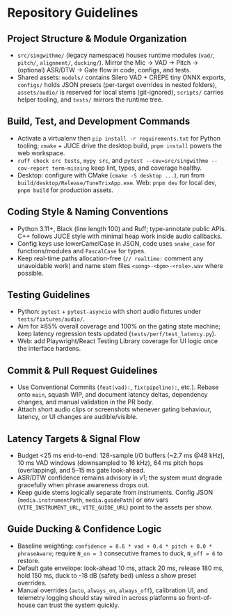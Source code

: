 # Repository Guidelines

## Project Structure & Module Organization
- `src/singwithme/` (legacy namespace) houses runtime modules (`vad/`, `pitch/`, `alignment/`, `ducking/`). Mirror the Mic → VAD → Pitch → (optional) ASR/DTW → Gate flow in code, configs, and tests.
- Shared assets: `models/` contains Silero VAD + CREPE tiny ONNX exports, `configs/` holds JSON presets (per-target overrides in nested folders), `assets/audio/` is reserved for local stems (git-ignored), `scripts/` carries helper tooling, and `tests/` mirrors the runtime tree.

## Build, Test, and Development Commands
- Activate a virtualenv then `pip install -r requirements.txt` for Python tooling; `cmake` + JUCE drive the desktop build, `pnpm install` powers the web workspace.
- `ruff check src tests`, `mypy src`, and `pytest --cov=src/singwithme --cov-report term-missing` keep lint, types, and coverage healthy.
- Desktop: configure with CMake (`cmake -S desktop ...`), run from `build/desktop/Release/TuneTrixApp.exe`. Web: `pnpm dev` for local dev, `pnpm build` for production assets.

## Coding Style & Naming Conventions
- Python 3.11+, Black (line length 100) and Ruff; type-annotate public APIs. C++ follows JUCE style with minimal heap work inside audio callbacks.
- Config keys use lowerCamelCase in JSON, code uses `snake_case` for functions/modules and `PascalCase` for types.
- Keep real-time paths allocation-free (`// realtime:` comment any unavoidable work) and name stem files `<song>-<bpm>-<role>.wav` where possible.

## Testing Guidelines
- Python: `pytest` + `pytest-asyncio` with short audio fixtures under `tests/fixtures/audio/`.
- Aim for ≥85% overall coverage and 100% on the gating state machine; keep latency regression tests updated (`tests/perf/test_latency.py`).
- Web: add Playwright/React Testing Library coverage for UI logic once the interface hardens.

## Commit & Pull Request Guidelines
- Use Conventional Commits (`feat(vad):`, `fix(pipeline):`, etc.). Rebase onto `main`, squash WIP, and document latency deltas, dependency changes, and manual validation in the PR body.
- Attach short audio clips or screenshots whenever gating behaviour, latency, or UI changes are audible/visible.

## Latency Targets & Signal Flow
- Budget <25 ms end-to-end: 128-sample I/O buffers (~2.7 ms @48 kHz), 10 ms VAD windows (downsampled to 16 kHz), 64 ms pitch hops (overlapping), and 5–15 ms gate look-ahead.
- ASR/DTW confidence remains advisory in v1; the system must degrade gracefully when phrase awareness drops out.
- Keep guide stems logically separate from instruments. Config JSON (`media.instrumentPath`, `media.guidePath`) or env vars (`VITE_INSTRUMENT_URL`, `VITE_GUIDE_URL`) point to the assets per show.

## Guide Ducking & Confidence Logic
- Baseline weighting: `confidence = 0.6 * vad + 0.4 * pitch + 0.0 * phraseAware`; require `N_on = 3` consecutive frames to duck, `N_off = 6` to restore.
- Default gate envelope: look-ahead 10 ms, attack 20 ms, release 180 ms, hold 150 ms, duck to -18 dB (safety bed) unless a show preset overrides.
- Manual overrides (`auto`, `always_on`, `always_off`), calibration UI, and telemetry logging should stay wired in across platforms so front-of-house can trust the system quickly.
